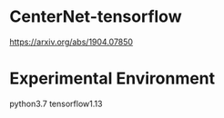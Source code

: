 # CenterNet-tensorflow

https://arxiv.org/abs/1904.07850

 
# Experimental Environment
python3.7 tensorflow1.13
